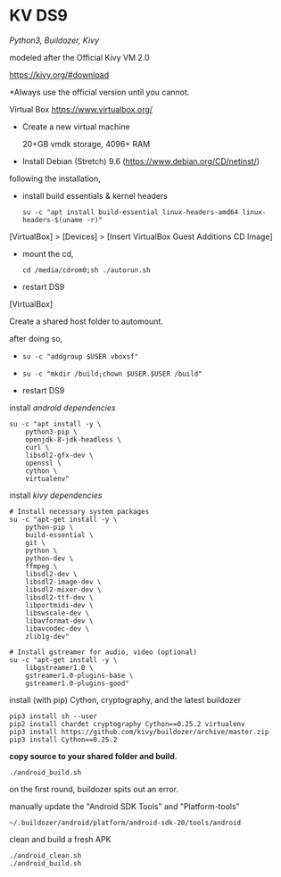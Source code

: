 # KV DS9

*Python3, Buildozer, Kivy*

modeled after the Official Kivy VM 2.0

https://kivy.org/#download

*Always use the official version until you cannot.

Virtual Box 
https://www.virtualbox.org/

 - Create a new virtual machine

   20+GB vmdk storage, 4096+ RAM

 - Install Debian (Stretch) 9.6 (https://www.debian.org/CD/netinst/)

following the installation,
 - install build essentials & kernel headers
        
       su -c "apt install build-essential linux-headers-amd64 linux-headers-$(uname -r)"

[VirtualBox] > [Devices] > [Insert VirtualBox Guest Additions CD Image] 

 - mount the cd,
        
       cd /media/cdrom0;sh ./autorun.sh

 - restart DS9

[VirtualBox] 

Create a shared host folder to automount.

after doing so, 
 -     su -c "addgroup $USER vboxsf"
 -     su -c "mkdir /build;chown $USER.$USER /build"

 - restart DS9
  
install *android dependencies*
   
   
    su -c "apt install -y \
        python3-pip \
        openjdk-8-jdk-headless \
        curl \
        libsdl2-gfx-dev \
        openssl \
        cython \
        virtualenv"


install *kivy dependencies* 

    # Install necessary system packages
    su -c "apt-get install -y \
        python-pip \
        build-essential \
        git \
        python \
        python-dev \
        ffmpeg \
        libsdl2-dev \
        libsdl2-image-dev \
        libsdl2-mixer-dev \
        libsdl2-ttf-dev \
        libportmidi-dev \
        libswscale-dev \
        libavformat-dev \
        libavcodec-dev \
        zlib1g-dev"
    
    # Install gstreamer for audio, video (optional)
    su -c "apt-get install -y \
        libgstreamer1.0 \
        gstreamer1.0-plugins-base \
        gstreamer1.0-plugins-good"


install (with pip) Cython, cryptography, and the latest buildozer

    pip3 install sh --user
    pip2 install chardet cryptography Cython==0.25.2 virtualenv
    pip3 install https://github.com/kivy/buildozer/archive/master.zip
    pip3 install Cython==0.25.2
    

**copy source to your shared folder and build.**

    ./android_build.sh

on the first round, buildozer spits out an error.

manually update the "Android SDK Tools" and "Platform-tools"

    ~/.buildozer/android/platform/android-sdk-20/tools/android

clean and build a fresh APK

    ./android_clean.sh
    ./android_build.sh

